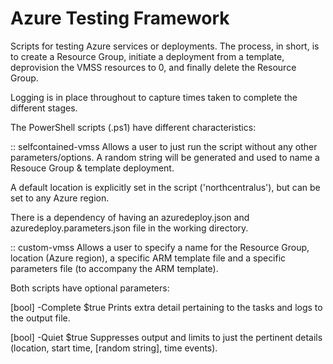 # Azure Testing Framework

Scripts for testing Azure services or deployments. The process, in short, is to create a Resource Group, initiate a deployment from a template, deprovision the VMSS resources to 0, and finally delete the Resource Group.

Logging is in place throughout to capture times taken to complete the different stages.

The PowerShell scripts (.ps1) have different characteristics:


:: selfcontained-vmss
Allows a user to just run the script without any other parameters/options. A random string will be generated and used to name a Resouce Group & template deployment.

A default location is explicitly set in the script ('northcentralus'), but can be set to any Azure region.

There is a dependency of having an azuredeploy.json and azuredeploy.parameters.json file in the working directory.


:: custom-vmss
Allows a user to specify a name for the Resource Group, location (Azure region), a specific ARM template file and a specific parameters file (to accompany the ARM template).


Both scripts have optional parameters:

[bool] -Complete $true
Prints extra detail pertaining to the tasks and logs to the output file.

[bool] -Quiet $true
Suppresses output and limits to just the pertinent details (location, start time, [random string], time events).
